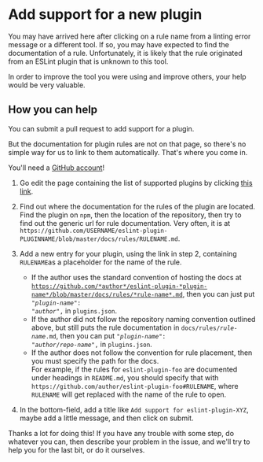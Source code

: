 # Add support for a new plugin

You may have arrived here after clicking on a rule name from a linting error message or a different tool. If so, you may have expected to find the documentation of a rule. Unfortunately, it is likely that the rule originated from an ESLint plugin that is unknown to this tool.

In order to improve the tool you were using and improve others, your help would be very valuable.

## How you can help

You can submit a pull request to add support for a plugin.

But the documentation for plugin rules are not on that page, so there's no simple way for us to link to them automatically. That's where you come in.

You'll need a [GitHub account](https://github.com/join)!

1. Go edit the page containing the list of supported plugins by clicking [this link](https://github.com/jfmengels/eslint-rule-documentation/edit/master/plugins.json).
2. Find out where the documentation for the rules of the plugin are located. Find the plugin on `npm`, then the location of the repository, then try to find out the generic url for rule documentation. Very often, it is at `https://github.com/USERNAME/eslint-plugin-PLUGINNAME/blob/master/docs/rules/RULENAME.md`.
3. Add a new entry for your plugin, using the link in step 2, containing `RULENAME`as a placeholder for the name of the rule.
   - If the author uses the standard convention of hosting the docs at <code>https://github.com/*author*/eslint-plugin-*plugin-name*/blob/master/docs/rules/*rule-name*.md</code>, then you can just put <code>"*plugin-name*": "*author*",</code> in `plugins.json`.
   - If the author did not follow the repository naming convention outlined above, but still puts the rule documentation in <code>docs/rules/*rule-name*.md</code>, then you can put <code>"*plugin-name*": "*author*/*repo-name*",</code> in `plugins.json`.
   - If the author does not follow the convention for rule placement, then you must specify the path for the docs.<br />
     For example, if the rules for `eslint-plugin-foo` are documented under headings in `README.md`, you should specify that with `https://github.com/author/eslint-plugin-foo#RULENAME`, where `RULENAME` will get replaced with the name of the rule to open.

4. In the bottom-field, add a title like `Add support for eslint-plugin-XYZ`, maybe add a little message, and then click on submit.

Thanks a lot for doing this! If you have any trouble with some step, do whatever you can, then describe your problem in the issue, and we'll try to help you for the last bit, or do it ourselves.
